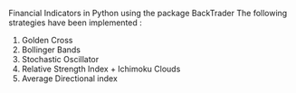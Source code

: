 Financial Indicators in Python using the package BackTrader
The following strategies have been implemented :
1. Golden Cross
2. Bollinger Bands
3. Stochastic Oscillator
4. Relative Strength Index + Ichimoku Clouds
5. Average Directional index
